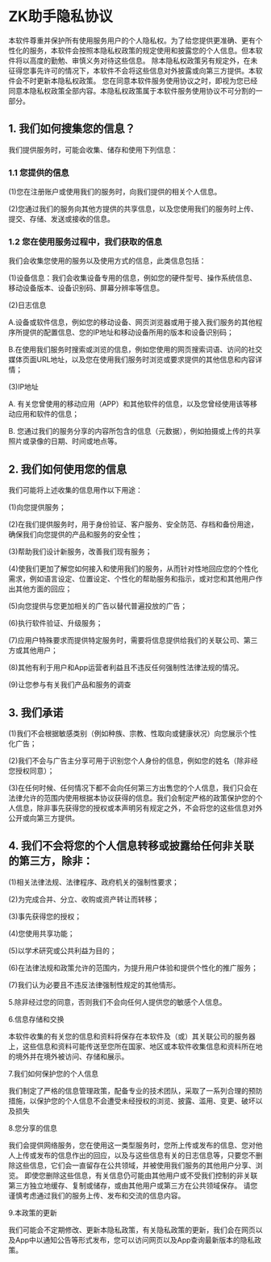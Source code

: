 # ZK助手隐私协议

本软件尊重并保护所有使用服务用户的个人隐私权。为了给您提供更准确、更有个性化的服务，本软件会按照本隐私权政策的规定使用和披露您的个人信息。但本软件将以高度的勤勉、审慎义务对待这些信息。 除本隐私权政策另有规定外，在未征得您事先许可的情况下，本软件不会将这些信息对外披露或向第三方提供。本软件会不时更新本隐私权政策。 您在同意本软件服务使用协议之时，即视为您已经同意本隐私权政策全部内容。本隐私权政策属于本软件服务使用协议不可分割的一部分。

## 1. 我们如何搜集您的信息？

我们提供服务时，可能会收集、储存和使用下列信息：

### 1.1 您提供的信息

(1)您在注册账户或使用我们的服务时，向我们提供的相关个人信息。

(2)您通过我们的服务向其他方提供的共享信息，以及您使用我们的服务时上传、提交、存储、发送或接收的信息。

### 1.2 您在使用服务过程中，我们获取的信息

我们会收集您使用的服务以及使用方式的信息，此类信息包括：

(1)设备信息：我们会收集设备专用的信息，例如您的硬件型号、操作系统信息、移动设备版本、设备识别码、屏幕分辨率等信息。

(2)日志信息

A.设备或软件信息，例如您的移动设备、网页浏览器或用于接入我们服务的其他程序所提供的配置信息、您的IP地址和移动设备所用的版本和设备识别码；

B.在使用我们服务时搜索或浏览的信息，例如您使用的网页搜索词语、访问的社交媒体页面URL地址，以及您在使用我们服务时浏览或要求提供的其他信息和内容详情；

(3)IP地址

A. 有关您曾使用的移动应用（APP）和其他软件的信息，以及您曾经使用该等移动应用和软件的信息；

B. 您通过我们的服务分享的内容所包含的信息（元数据），例如拍摄或上传的共享照片或录像的日期、时间或地点等。

## 2. 我们如何使用您的信息

我们可能将上述收集的信息用作以下用途：

(1)向您提供服务；

(2)在我们提供服务时，用于身份验证、客户服务、安全防范、存档和备份用途，确保我们向您提供的产品和服务的安全性；

(3)帮助我们设计新服务，改善我们现有服务；

(4)使我们更加了解您如何接入和使用我们的服务，从而针对性地回应您的个性化需求，例如语言设定、位置设定、个性化的帮助服务和指示，或对您和其他用户作出其他方面的回应；

(5)向您提供与您更加相关的广告以替代普遍投放的广告；

(6)执行软件验证、升级服务；

(7)应用户特殊要求而提供特定服务时，需要将信息提供给我们的关联公司、第三方或其他用户；

(8)其他有利于用户和App运营者利益且不违反任何强制性法律法规的情况。

(9)让您参与有关我们产品和服务的调查

## 3. 我们承诺

(1)我们不会根据敏感类别（例如种族、宗教、性取向或健康状况）向您展示个性化广告；

(2)我们不会与广告主分享可用于识别您个人身份的信息，例如您的姓名（除非经您授权同意）；

(3)在任何时候、任何情况下都不会向任何第三方出售您的个人信息，我们只会在法律允许的范围内使用根据本协议获得的信息。我们会制定严格的政策保护您的个人信息，除非事先获得您的授权或本声明另有规定之外，不会将您的这些信息对外公开或向第三方提供。

## 4. 我们不会将您的个人信息转移或披露给任何非关联的第三方，除非：

(1)相关法律法规、法律程序、政府机关的强制性要求；

(2)为完成合并、分立、收购或资产转让而转移；

(3)事先获得您的授权；

(4)您使用共享功能；

(5)以学术研究或公共利益为目的；

(6)在法律法规和政策允许的范围内，为提升用户体验和提供个性化的推广服务；

(7)我们认为必要且不违反法律强制性规定的其他情形。

5.除非经过您的同意，否则我们不会向任何人提供您的敏感个人信息。

6.信息存储和交换

本软件收集的有关您的信息和资料将保存在本软件及（或）其关联公司的服务器上，这些信息和资料可能传送至您所在国家、地区或本软件收集信息和资料所在地的境外并在境外被访问、存储和展示。

7.我们如何保护您的个人信息

我们制定了严格的信息管理政策，配备专业的技术团队，采取了一系列合理的预防措施，以保护您的个人信息不会遭受未经授权的浏览、披露、滥用、变更、破坏以及损失

8.您分享的信息

我们会提供网络服务，您在使用这一类型服务时，您所上传或发布的信息、您对他人上传或发布的信息作出的回应，以及与这些信息有关的日志信息等，只要您不删除这些信息，它们会一直留存在公共领域，并被使用我们服务的其他用户分享、浏览。 即使您删除这些信息，有关信息仍可能由其他用户或不受我们控制的非关联第三方独立地缓存、复制或储存，或由其他用户或第三方在公共领域保存。 请您谨慎考虑通过我们的服务上传、发布和交流的信息内容。

9.本政策的更新

我们可能会不定期修改、更新本隐私政策，有关隐私政策的更新，我们会在网页以及App中以通知公告等形式发布，您可以访问网页以及App查询最新版本的隐私政策。
